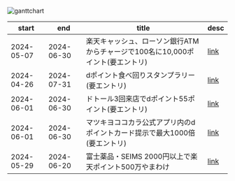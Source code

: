 
![ganttchart](https://usop4.github.io/pokanpo/ganttchart.png)

|start|end|title|desc|
|--|--|--|--|
|2024-05-07|2024-06-30|楽天キャッシュ、ローソン銀行ATMからチャージで100名に10,000ポイント(要エントリ)|[link](https://r10.to/h5ywqe)|
|2024-04-26|2024-07-31|dポイント食べ回りスタンプラリー(要エントリ)|[link](https://dpoint.docomo.ne.jp/cp_2/list_240426_5275/index.html)|
|2024-06-01|2024-06-30|ドトール3回来店でdポイント55ポイント(要エントリ)|[link](https://dpoint.docomo.ne.jp/cp_2/doutor_240601_5394/index.html)|
|2024-06-01|2024-06-30|マツキヨココカラ公式アプリ内のdポイントカード提示で最大1000倍(要エントリ)|[link](https://dpoint.docomo.ne.jp/cp_2/matsukiyo_240401_5269/index.html)|
|2024-05-29|2024-06-20|富士薬品・SEIMS 2000円以上で楽天ポイント500万やまわけ|[link](https://pointcard.rakuten.co.jp/campaign/fujiyakuhin/20240529/)|

